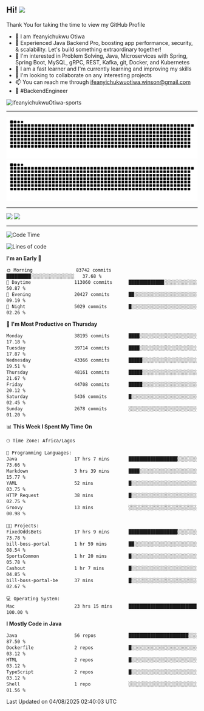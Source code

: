 <!-- BLOG-POST-LIST:START --><!-- BLOG-POST-LIST:END -->

## Hi! <img src="https://media.giphy.com/media/hvRJCLFzcasrR4ia7z/giphy.gif" width="4%"> 

Thank You for taking the time to view my GitHub Profile

- 👋 I am Ifeanyichukwu Otiwa
- 🚀 Experienced Java Backend Pro, boosting app performance, security, & scalability. Let's build something extraordinary together!
- 👀 I'm interested in Problem Solving, Java, Microservices with Spring, Spring Boot, MySQL, gRPC, REST, Kafka, git, Docker, and Kubernetes
- 🌱 I am a fast learner and I'm currently learning and improving my skills
- 💞️ I'm looking to collaborate on any interesting projects
- 📫 You can reach me through ifeanyichukwuotiwa.winson@gmail.com
- 🚀 #BackendEngineer

<p align="left" marginTop="10px"> <img src="https://komarev.com/ghpvc/?username=ifeanyichukwuOtiwa-sports&label=Profile%20views&color=0e75b6&style=for-the-badge" alt="ifeanyichukwuOtiwa-sports" /> </p>

***

<!--🐍📈SNAKEGRAPH / 🌐WEBSITE: https://github.com/Platane/snk -->
![github contribution grid snake animation](https://raw.githubusercontent.com/ifeanyichukwuOtiwa-sports/ifeanyichukwuOtiwa-sports/output/github-contribution-grid-snake-dark.svg#gh-dark-mode-only)![github contribution grid snake animation](https://raw.githubusercontent.com/ifeanyichukwuOtiwa-sports/ifeanyichukwuOtiwa-sports/output/github-contribution-grid-snake.svg#gh-light-mode-only)

***

<p float="left">
  <img float="left" src="https://github-readme-stats.vercel.app/api?username=ifeanyichukwuOtiwa-sports&count_private=true&include_all_commits=true&theme=react&show_icons=true" />
  <img float="right" src="https://github-readme-stats.vercel.app/api/top-langs/?username=ifeanyichukwuOtiwa-sports&layout=compact&show_icons=true&theme=react" /> 
</p>

***



<!--START_SECTION:waka-->
![Code Time](http://img.shields.io/badge/Code%20Time-4%2C033%20hrs%2018%20mins-blue)

![Lines of code](https://img.shields.io/badge/From%20Hello%20World%20I%27ve%20Written-61.2%20million%20lines%20of%20code-blue)

**I'm an Early 🐤** 

```text
🌞 Morning                83742 commits       █████████░░░░░░░░░░░░░░░░   37.68 % 
🌆 Daytime                113060 commits      █████████████░░░░░░░░░░░░   50.87 % 
🌃 Evening                20427 commits       ██░░░░░░░░░░░░░░░░░░░░░░░   09.19 % 
🌙 Night                  5029 commits        █░░░░░░░░░░░░░░░░░░░░░░░░   02.26 % 
```
📅 **I'm Most Productive on Thursday** 

```text
Monday                   38195 commits       ████░░░░░░░░░░░░░░░░░░░░░   17.18 % 
Tuesday                  39714 commits       ████░░░░░░░░░░░░░░░░░░░░░   17.87 % 
Wednesday                43366 commits       █████░░░░░░░░░░░░░░░░░░░░   19.51 % 
Thursday                 48161 commits       █████░░░░░░░░░░░░░░░░░░░░   21.67 % 
Friday                   44708 commits       █████░░░░░░░░░░░░░░░░░░░░   20.12 % 
Saturday                 5436 commits        █░░░░░░░░░░░░░░░░░░░░░░░░   02.45 % 
Sunday                   2678 commits        ░░░░░░░░░░░░░░░░░░░░░░░░░   01.20 % 
```


📊 **This Week I Spent My Time On** 

```text
🕑︎ Time Zone: Africa/Lagos

💬 Programming Languages: 
Java                     17 hrs 7 mins       ██████████████████░░░░░░░   73.66 % 
Markdown                 3 hrs 39 mins       ████░░░░░░░░░░░░░░░░░░░░░   15.77 % 
YAML                     52 mins             █░░░░░░░░░░░░░░░░░░░░░░░░   03.75 % 
HTTP Request             38 mins             █░░░░░░░░░░░░░░░░░░░░░░░░   02.75 % 
Groovy                   13 mins             ░░░░░░░░░░░░░░░░░░░░░░░░░   00.98 % 

🐱‍💻 Projects: 
FixedOddsBets            17 hrs 9 mins       ██████████████████░░░░░░░   73.78 % 
bill-boss-portal         1 hr 59 mins        ██░░░░░░░░░░░░░░░░░░░░░░░   08.54 % 
SportsCommon             1 hr 20 mins        █░░░░░░░░░░░░░░░░░░░░░░░░   05.78 % 
Cashout                  1 hr 7 mins         █░░░░░░░░░░░░░░░░░░░░░░░░   04.85 % 
bill-boss-portal-be      37 mins             █░░░░░░░░░░░░░░░░░░░░░░░░   02.67 % 

💻 Operating System: 
Mac                      23 hrs 15 mins      █████████████████████████   100.00 % 
```

**I Mostly Code in Java** 

```text
Java                     56 repos            ██████████████████████░░░   87.50 % 
Dockerfile               2 repos             █░░░░░░░░░░░░░░░░░░░░░░░░   03.12 % 
HTML                     2 repos             █░░░░░░░░░░░░░░░░░░░░░░░░   03.12 % 
TypeScript               2 repos             █░░░░░░░░░░░░░░░░░░░░░░░░   03.12 % 
Shell                    1 repo              ░░░░░░░░░░░░░░░░░░░░░░░░░   01.56 % 
```




 Last Updated on 04/08/2025 02:40:03 UTC
<!--END_SECTION:waka-->

<!--
<p align="center">
![trophy](https://github-profile-trophy.vercel.app/?username=ifeanyichukwuOtiwa-sports&theme=onedark) (https://github.com/ryo-ma/github-profile-trophy)
</p>
-->

<!---
ifeanyi-otiwa/ifeanyi-otiwa is a ✨ special ✨ repository because its `README.md` (this file) appears on your GitHub profile.
You can click the Preview link to take a look at your changes.
--->
